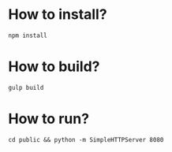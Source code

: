 # How to install?

`npm install`

# How to build?

`gulp build`

# How to run?

`cd public && python -m SimpleHTTPServer 8080`
